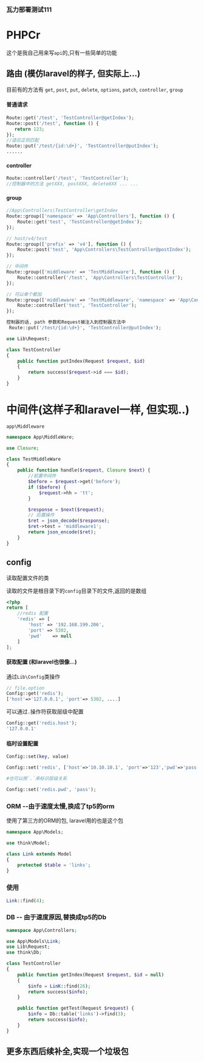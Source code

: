 ### 瓦力部署测试111

# PHPCr

这个是我自己用来写`api`的,只有一些简单的功能
## 路由 (模仿laravel的样子, 但实际上...)


目前有的方法有 `get`, `post`, `put`, `delete`, `options`, `patch`, `controller`, `group`

 #### 普通请求

 ```php
 Route::get('/test', 'TestController@getIndex');
 Route::post('/test', function () {
    return 123;
 });
 //适应正则匹配
 Route::put('/test/{id:\d+}', 'TestController@putIndex');
......
```

#### controller

```php
Route::controller('/test', 'TestController');
//控制器中的方法 getXXX, postXXX, deleteXXX ... ...
```

#### group

```php
//App\Controllers\TestController\getIndex
Route::group(['namespace' => 'App\Controllers'], function () {
    Route::get('test', 'TestController@getIndex');
});

// host/v4/test
Route::group(['prefix' => 'v4'], function () {
    Route::post('test', 'App\Controllers\TestController@postIndex');
});

// 中间件
Route::group(['middleware' => 'TestMiddleware'], function () {
    Route::controller('/test', 'App\Controllers\TestController');
});

// 可以单个都加
Route::group(['middleware' => 'TestMiddleware', 'namespace' => 'App\Controllers', 'prefix' => 'prefix'], function () {
    Route::controller('test', 'TestController');
});

控制器的话, path 参数和Request被注入到控制器方法中
 Route::put('/test/{id:\d+}', 'TestController@putIndex');

use Lib\Request;

class TestController
{
    public function putIndex(Request $request, $id)
    {
        return success($request->id === $id);
    }
}
```

# 中间件(这样子和laravel一样, 但实现..)

`app\Middleware`

```php
namespace App\MiddleWare;

use Closure;

class TestMiddleWare
{
    public function handle($request, Closure $next) {
        //前置中间件
        $before = $request->get('before');
        if ($before) {
            $request->hh = 'tt';
        }

        $response = $next($request);
        // 后置操作
        $ret = json_decode($response);
        $ret->test = 'middleware1';
        return json_encode($ret);
    }
}

```

## config

读取配置文件的类

读取的文件是根目录下的`config`目录下的文件,返回的是数组

```php
<?php
return [
	//redis 配置
	'redis' => [
		'host' => '192.168.199.206',
		'port' => 5302,
		'pwd'	 => null
	]
];
```

#### 获取配置 (和laravel也很像...)

通过`Lib\Config`类操作

```php
// file.option
Config::get('redis');
['host'=>'127.0.0.1', 'port'=> 5302, ....]
```

可以通过`.`操作符获取层级中配置

```php
Config::get('redis.host');
'127.0.0.1'
```

#### 临时设置配置

```php
Config::set(key, value)

Config::set('redis', ['host'=>'10.10.10.1', 'port'=>'123','pwd'=>'pass']);

#也可以用`.`来标识层级关系

Config::set('redis.pwd', 'pass');
```

### ORM --由于速度太慢,换成了tp5的orm

使用了第三方的ORM的包, laravel用的也是这个包

```php
namespace App\Models;

use think\Model;

class Link extends Model
{
    protected $table = 'links';
}
```

### 使用

```php
Link::find(4);
```

### DB -- 由于速度原因,替换成tp5的Db

```php
namespace App\Controllers;

use App\Models\Link;
use Lib\Request;
use think\Db;

class TestController
{
    public function getIndex(Request $request, $id = null)
    {
        $info = LinK::find(26);
        return success($info);
    }

    public function getTest(Request $request) {
        $info = Db::table('links')->find(3);
        return success($info);
    }
}
```

## 更多东西后续补全,实现一个垃圾包
